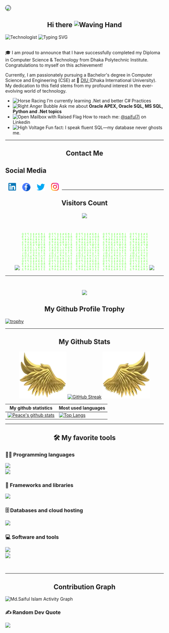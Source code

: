<!DOCTYPE html>
<html>
 <head>
 </head>
  <body>
<!-- Start My Basic Information -->
<section>
  <img src="https://user-images.githubusercontent.com/74038190/225813708-98b745f2-7d22-48cf-9150-083f1b00d6c9.gif" style="border:1px solid black; border-radius: 10px;" />
   <h1 align="center">Hi there <img src="https://raw.githubusercontent.com/Tarikul-Islam-Anik/Animated-Fluent-Emojis/master/Emojis/Hand%20gestures/Waving%20Hand.png" alt="Waving Hand" width="32" height="32" /></h1>
   <div>
   <img src="https://raw.githubusercontent.com/Tarikul-Islam-Anik/Animated-Fluent-Emojis/master/Emojis/People/Technologist.png" alt="Technologist" width="40" height="40" />
   <img src="https://readme-typing-svg.demolab.com?font=Fira+Code&weight=600&size=24&pause=1000&color=FFFFFF&background=28FF1100&center=true&vCenter=true&random=false&width=345&height=33&lines=I+am+Md.+Saiful+Islam" alt="Typing SVG"   />
   </div>

   <br/>
   <p>
    🎓 I am proud to announce that I have successfully completed my Diploma in Computer Science & Technology from Dhaka Polytechnic Institute. Congratulations to myself on this achievement!
   </p>
   <p>
    Currently, I am passionately pursuing a Bachelor's degree in Computer Science and Engineering (CSE) at 🏫 <a href="https://diu.ac/" target="_blank"> DIU </a>  (Dhaka International University). My dedication to this field stems from my profound interest in the ever-evolving world of technology.
   </p>
  <ul>
<!-- -->
    <li><img src="https://raw.githubusercontent.com/Tarikul-Islam-Anik/Animated-Fluent-Emojis/master/Emojis/People/Horse%20Racing.png" alt="Horse Racing" width="15" height="15" /> I’m currently learning .Net and better C# Practices</li>
    <li><img src="https://raw.githubusercontent.com/Tarikul-Islam-Anik/Animated-Fluent-Emojis/master/Emojis/Smilies/Right%20Anger%20Bubble.png" alt="Right Anger Bubble" width="15" height="15" /> Ask me about <strong>Oracle APEX, Oracle SQL, MS SQL, Python and .Net topics</strong></li>
    <li><img src="https://raw.githubusercontent.com/Tarikul-Islam-Anik/Animated-Fluent-Emojis/master/Emojis/Objects/Open%20Mailbox%20with%20Raised%20Flag.png" alt="Open Mailbox with Raised Flag" width="15" height="15" /> How to reach me: <a href="https://www.linkedin.com/in/saiful7i/">@saiful7i</a> on Linkedin</li>
    <li><img src="https://raw.githubusercontent.com/Tarikul-Islam-Anik/Animated-Fluent-Emojis/master/Emojis/Travel%20and%20places/High%20Voltage.png" alt="High Voltage" width="15" height="15" /> Fun fact: I speak fluent SQL—my database never ghosts me.</li>
  </ul>
   <hr>
</section>
<!-- End My Basic Information -->

<!-- Start Contact Me -->

<section>
 <p align="center">
 <h2 align="center">Contact Me </h2>
 <!-- <h2>My Website</h2> -->
  <!-- <a href="https://romjan.vercel.app/" target="_blank">
   <img  style="padding: 10px;" align="left" alt="Romjan D. Hossain | Portfolio" width="150px" src="https://img.shields.io/badge/Romjan's-portfolio-blue" />
  </a>
 <a href="https://romjan1412.netlify.app/" target="_blank">
   <img  style="padding: 10px;" align="left" alt="Romjan D. Hossain | Website" width="26px" src="https://raw.githubusercontent.com/RomjanHossain/RomjanHossain/master/world-wide-web.svg" />
  </a>
   <a href="https://romjan1412.blogspot.com/" target="_blank">
   <img  style="padding: 10px;" align="left" alt="Romjan D. Hossain | Website" width="26px" src="https://raw.githubusercontent.com/RomjanHossain/RomjanHossain/master/world-wide-web.svg" />
  </a>
<br> -->
 </section>

## Social Media

<section>
<a href="https://www.linkedin.com/in/saiful7i/" target="_blank" >
  <img style="padding: 10px;" align="left" alt="Md.Saiful Islam | Linkedin" width="24px" src="https://raw.githubusercontent.com/RomjanHossain/RomjanHossain/master/Linkedin.svg" />
</a>
  <a href="https://www.facebook.com/saiful63146/" target="_blank">
   <img style="padding: 10px;" align="left" alt="Md.Saiful Islam | Facebook" width="26px" src="https://raw.githubusercontent.com/RomjanHossain/RomjanHossain/master/facebook.svg" />
</a>
  <a href="https://x.com/saiful7i" target="_blank">
    <img style="padding: 10px;" align="left" alt="Md.Saiful Islam | Twitter" width="26px" src="https://raw.githubusercontent.com/RomjanHossain/RomjanHossain/master/Twitter.svg" />
  </a>
  <a href="https://www.instagram.com/saiful7i/" target="_blank">
    <img style="padding: 10px;" align="left" alt="Md.Saiful Islam | Instagram" width="24px" src="https://raw.githubusercontent.com/RomjanHossain/RomjanHossain/master/Instagram.svg" />
  </a>
  <!-- <a href="https://www.youtube.com/channel/UC-hbETHLvw4veoIgDuIp3SA" target="_blank">
   <img style="padding: 10px;" align="left" alt="D. Developer | Youtube" width="26px" src="https://raw.githubusercontent.com/RomjanHossain/RomjanHossain/master/youtube.svg" />
</a> -->

<br>
<hr>
</section>
<!-- End Social Media -->

<!-- START Visitor Count -->
<div align="center">
<h2 align="centre">Visitors Count</h2>  
<p align="center">
<img align="center" src="https://profile-counter.glitch.me/{saiful7i}/count.svg" />
</p> 
<br>
</div>
<p align="center">
<img align="" height='120px' src="https://github.com/RomjanHossain/RomjanHossain/blob/2e3a61f0ac3f3ed08293b0e7437f3256fbeff717/Geometric%20White.gif?raw=true" />
<img align="" height='120px' src="https://raw.githubusercontent.com/RomjanHossain/RomjanHossain/master/matrix.svg" />
<img align="" height='120px' src="https://github.com/RomjanHossain/RomjanHossain/blob/2e3a61f0ac3f3ed08293b0e7437f3256fbeff717/Geometric%20White.gif?raw=true" />
</p>
<hr>
<!-- End Visitor Count -->

​

<!-- START NEW SECTION -->
<p align="center">
  <img width="100" src="https://user-images.githubusercontent.com/6661165/91657958-61b4fd00-eb00-11ea-9def-dc7ef5367e34.png" />  
  <h2 align="center">My Github Profile Trophy</h2>
</p>

[![trophy](https://github-profile-trophy.vercel.app/?username=saiful7i&theme=radical&margin-w=40&margin-h=40)](https://github.com/Cyebukayire)

<hr>

<!-- START NEW SECTION -->
<p align="center">
 <h2 align="center">My Github Stats</h2>

  <p align="center">
  <a>
    <img height="150" width="150" src="https://raw.githubusercontent.com/RomjanHossain/RomjanHossain/master/left.webp">
    <a href="https://git.io/streak-stats"><img src="https://streak-stats.demolab.com?user=saiful7i" alt="GitHub Streak" /></a>
    <img height="150" width="150" src="https://raw.githubusercontent.com/RomjanHossain/RomjanHossain/master/right.webp">
  </a>
</p>

| My github statistics                                                                                                                                                      | Most used languages                                                                                                                                                                                                   |
| ------------------------------------------------------------------------------------------------------------------------------------------------------------------------- | --------------------------------------------------------------------------------------------------------------------------------------------------------------------------------------------------------------------- |
| [![Peace's github stats](https://github-readme-stats.vercel.app/api?username=saiful7i&show_icons=true&theme=dark&hide_title=true)](https://github.com/saiful7i) | [![Top Langs](https://github-readme-stats.vercel.app/api/top-langs/?username=saiful7i&hide=html,css&langs_count=10&layout=compact&show_icons=true&theme=dark&hide_title=true)](https://github.com/saiful7i) |

<hr>
<!-- &layout=compact -->

<!-- START My favorite tools -->
<h2 align="center">🛠️ My favorite tools</h2>

### 👨‍💻 Programming languages

<p>
 
  <a href="https://skillicons.dev">
    <img src="https://skillicons.dev/icons?i=html,css" />
  </a>
  <br/>
  <a href="https://skillicons.dev">
    <img src="https://skillicons.dev/icons?i=cs,python,javascript,htmx" />
  </a>
</p>

### 🧰 Frameworks and libraries

<p>
 <a href="https://skillicons.dev">
    <img src="https://skillicons.dev/icons?i=dotnet,angular,fastapi" />
  </a>
</p>

### 🗄️ Databases and cloud hosting

<p>
<a href="https://skillicons.dev">         
    <img src="https://skillicons.dev/icons?i=sqlite,mysql" />
  </a>
</p>

### 💻 Software and tools

<p>
<a href="https://skillicons.dev">
    <img src="https://skillicons.dev/icons?i=linux,git,github,replit" />
</a>
<br/>
<a href="https://skillicons.dev">
    <img src="https://skillicons.dev/icons?i=bash,vscode,ps" />
</a>
<br/>
</p>
 <br>
<hr>
<!-- End My favorite tools -->

<!-- START NEW SECTION -->
<p align="center">
 <h2 align="center">Contribution Graph</h2>
<p>
<img alt="Md.Saiful Islam Activity Graph" src="https://github-readme-activity-graph.vercel.app/graph?username=saiful7i&theme=github-compact" />

</p>
<h3>✍️ Random Dev Quote</h3>

<img src="https://quotes-github-readme.vercel.app/api?type=horizontal&theme=gruvbox" />
</body>
</html>
